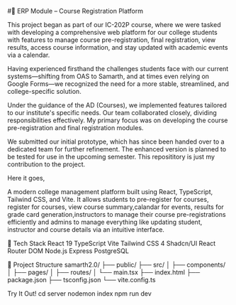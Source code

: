 #📘 ERP Module – Course Registration Platform

This project began as part of our IC-202P course, where we were tasked with developing a comprehensive web platform for our college students with features to manage course pre-registration, final registration, view results, access course information, and stay updated with academic events via a calendar.

Having experienced firsthand the challenges students face with our current systems—shifting from OAS to Samarth, and at times even relying on Google Forms—we recognized the need for a more stable, streamlined, and college-specific solution.

Under the guidance of the AD (Courses), we implemented features tailored to our institute's specific needs. Our team collaborated closely, dividing responsibilities effectively. My primary focus was on developing the course pre-registration and final registration modules.

We submitted our initial prototype, which has since been handed over to a dedicated team for further refinement. The enhanced version is planned to be tested for use in the upcoming semester. This reposititory is just my contribution to the project.

Here it goes,

A modern college management platform built using React, TypeScript, Tailwind CSS, and Vite. It allows students to pre-register for courses, register for courses, view course summary,calandar for events, results for grade card generation,instructors to manage their course pre-registrations efficiently and admins to manage everything like updating student, instructor and course details via an intuitive interface.

🚀 Tech Stack
React 19
TypeScript
Vite
Tailwind CSS 4
Shadcn/UI
React Router DOM
Node.js
Express
PostgreSQL

📂 Project Structure
samarth2.0/
├── public/
├── src/
│   ├── components/
│   ├── pages/
│   ├── routes/
│   └── main.tsx
├── index.html
├── package.json
├── tsconfig.json
└── vite.config.ts


Try It Out!
cd server
nodemon index
npm run dev

